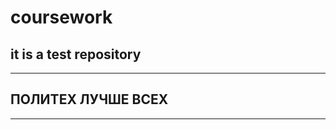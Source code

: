 # coursework
it is a test repository
----------------------------------------
----------------------------------------
ПОЛИТЕХ ЛУЧШЕ ВСЕХ
----------------------------------------
----------------------------------------
